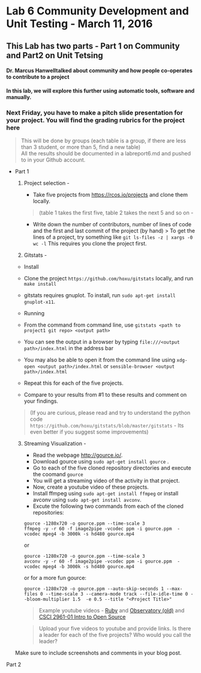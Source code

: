 # Lab 6 Community Development and Unit Testing - March 11, 2016

## This Lab has two parts - Part 1 on Community and Part2 on Unit Tetsing

#### Dr. Marcus Hanwelltalked about community and how people co-operates to contribute to a project
#### In this lab, we will explore this further using automatic tools, software and manually.

### Next Friday, you have to make a pitch slide presentation for your project. You will find the grading rubrics for the project here 
> This will be done by groups (each table is a group, if there are less than 3 student, or more than 5, find a new table)  
> All the results should be documented in a labreport6.md and pushed to in your Github account.

- Part 1
   1. Project selection -
      - Take five projects from https://rcos.io/projects  and clone them locally.
       >(table 1 takes the first five, table 2 takes the next 5 and so on - 

      - Write down the number of contributors, number of lines of code and the first and last commit of the project (by hand) > To get the lines of a project, try something like `git ls-files -z | xargs -0 wc -l` This requires you clone the project first.

  2. Gitstats -
    - Install
    - Clone the project `https://github.com/hoxu/gitstats` locally, and run `make install`
    - gitstats requires gnuplot. To install, run `sudo apt-get install gnuplot-x11`.
    - Running
    - From the command from command line, use  `gitstats <path to project1 git repo> <output path>`
    - You can see the output in a browser by typing `file:///<output path>/index.html` in the address bar
    - You may also be able to open it from the command line using `xdg-open <output path>/index.html` or `sensible-browser <output path>/index.html`

    - Repeat this for each of the five projects.
    - Compare to your results from #1 to these results and comment on your findings.

     > (If you are curious, please read and try to understand the python code  
`https://github.com/hoxu/gitstats/blob/master/gitstats` - Its even better if you suggest some improvements)

  3. Streaming Visualization -
     - Read the webpage http://gource.io/.
     - Download gource using `sudo apt-get install gource` .
     - Go to each of the five cloned repository directories and execute the coomand
     `gource`
     - You will get a streaming video of the activity in that project.
     - Now, create a youtube video of these projects.
     - Install ffmpeg using `sudo apt-get install ffmpeg` or install avconv using `sudo apt-get install avconv`.
      - Excute the following two commands from each of the cloned repositories:
      ```
      gource -1280x720 -o gource.ppm --time-scale 3
      ffmpeg -y -r 60 -f image2pipe -vcodec ppm -i gource.ppm  -vcodec mpeg4 -b 3000k -s hd480 gource.mp4
       ```
      or
      ```
      gource -1280x720 -o gource.ppm --time-scale 3
      avconv -y -r 60 -f image2pipe -vcodec ppm -i gource.ppm  -vcodec mpeg4 -b 3000k -s hd480 gource.mp4
      ```
      or for a more fun gource:
      ```
      gource -1280x720 -o gource.ppm --auto-skip-seconds 1 --max-files 0 --time-scale 3 --camera-mode track --file-idle-time 0 --bloom-multiplier 1.5  -e 0.5 --title "<Project Title>"
      ```

        > Example youtube videos - [Ruby](https://www.youtube.com/watch?v=si-kxnwKvjU) and  [Observatory   (old)](https://www.youtube.com/watch?v=SKArMLw1QY0)  and [CSCI 2961-01 Intro to Open Source](https://youtu.be/-R3-t0oLcpk )

        >Upload your five videos to youtube and provide links. Is there a leader for each of the five projects? Who would you call the leader?

    Make sure to include screenshots and comments in your blog post.

Part 2

